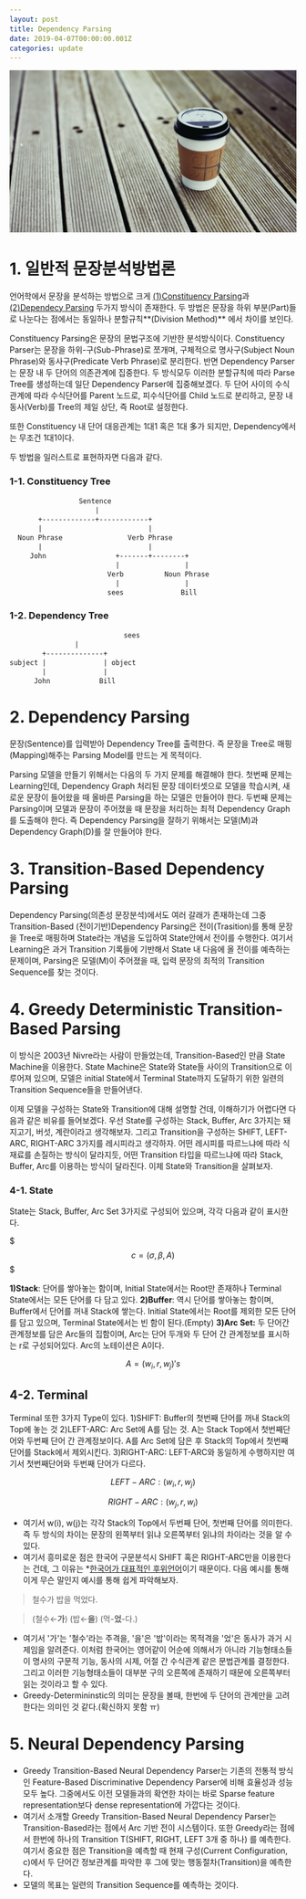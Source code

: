 ```yaml
---
layout: post
title: Dependency Parsing
date: 2019-04-07T00:00:00.001Z
categories: update
---
```

<img src="/images/dependency_parsing/coffee.jpg" class="fit image">


# 1. 일반적 문장분석방법론

 언어학에서 문장을 분석하는 방법으로 크게 <U>(1)Constituency Parsing</U>과 <U>(2)Dependecy Parsing</U> 두가지 방식이 존재한다. 두 방법은 문장을 하위 부분(Part)들로 나눈다는 점에서는 동일하나 분할규칙**(Division Method)** 에서 차이를 보인다.

Constituency Parsing은 문장의 문법구조에 기반한 분석방식이다. Constituency Parser는 문장을 하위-구(Sub-Phrase)로 쪼개며, 구체적으로 명사구(Subject Noun Phrase)와 동사구(Predicate Verb Phrase)로 분리한다. 반면 Dependency Parser는 문장 내 두 단어의 의존관계에 집중한다. 두 방식모두 이러한 분할규칙에 따라 Parse Tree를 생성하는데 일단 Dependency Parser에 집중해보겠다. 두 단어 사이의 수식관계에 따라 수식단어를 Parent 노드로, 피수식단어를 Child 노드로 분리하고, 문장 내 동사(Verb)를  Tree의 제일 상단, 즉 Root로 설정한다.

또한 Constituency 내 단어 대응관계는 1대1 혹은 1대 多가 되지만, Dependency에서는 무조건 1대1이다.

두 방법을 일러스트로 표현하자면 다음과 같다.


### 1-1. Constituency Tree

                     Sentence
                         |
           +-------------+------------+
           |                          |
      Noun Phrase                Verb Phrase
           |                          |
         John                 +-------+--------+
                              |                |
                            Verb          Noun Phrase
                              |                |
                            sees              Bill



### 1-2. Dependency Tree

    							sees
                    |
            +--------------+
    subject |              | object
            |              |
          John            Bill



# 2. Dependency Parsing

문장(Sentence)를 입력받아 Dependency Tree를 출력한다. 즉 문장을 Tree로 매핑(Mapping)해주는 Parsing Model를 만드는 게 목적이다.

Parsing 모델을 만들기 위해서는 다음의 두 가지 문제를 해결해야 한다. 첫번째 문제는 Learning인데, Dependency Graph 처리된 문장 데이터셋으로 모델을 학습시켜, 새로운 문장이 들어왔을 때 올바른 Parsing을 하는 모델은 만들어야 한다. 두번째 문제는 Parsing이며 모델과 문장이 주어졌을 때 문장을 처리하는 최적 Dependency Graph를 도출해야 한다. 즉 Dependency Parsing을 잘하기 위해서는 모델(M)과 Dependency Graph(D)를 잘 만들어야 한다.



# 3. Transition-Based Dependency Parsing

Dependency Parsing(의존성 문장분석)에서도 여러 갈래가 존재하는데 그중 Transition-Based (전이기반)Dependency Parsing은 전이(Trasition)를 통해 문장을 Tree로 매핑하며 State라는 개념을 도입하여 State안에서 전이를 수행한다. 여기서 Learning은 과거 Transition 기록들에 기반해서 State 내 다음에 올 전이를 예측하는 문제이며, Parsing은 모델(M)이 주어졌을 때, 입력 문장의 최적의 Transition Sequence를 찾는 것이다.



# 4. Greedy Deterministic Transition-Based Parsing

이 방식은 2003년 Nivre라는 사람이 만들었는데, Transition-Based인 만큼 State Machine을 이용한다. State Machine은 State와 State들 사이의 Transition으로 이루어져 있으며, 모델은 initial State에서 Terminal State까지 도달하기 위한 일련의 Transition Sequence들을 만들어낸다.

이제 모델을 구성하는 State와 Transition에 대해 설명할 건데, 이해하기가 어렵다면 다음과 같은 비유를 들어보겠다. 우선 State를 구성하는 Stack, Buffer, Arc 3가지는 돼지고기, 버섯, 계란이라고 생각해보자. 그리고 Transition을 구성하는 SHIFT, LEFT-ARC, RIGHT-ARC 3가지를 레시피라고 생각하자. 어떤 레시피를 따르느냐에 따라 식재료를 손질하는 방식이 달라지듯, 어떤 Transition 타입을 따르느냐에 따라 Stack, Buffer, Arc를 이용하는 방식이 달라진다. 이제 State와 Transition을 살펴보자.

### 4-1. State

State는 Stack, Buffer, Arc Set 3가지로 구성되어 있으며, 각각 다음과 같이 표시한다.

$$$
c=(\sigma, \beta, A)
$$$

**1)Stack**: 단어를 쌓아놓는 함이며, Initial State에서는 Root만 존재하나 Terminal State에서는 모든 단어를 다 담고 있다.
**2)Buffer**: 역시 단어를 쌓아놓는 함이며, Buffer에서 단어를 꺼내 Stack에 쌓는다. Initial State에서는 Root를 제외한 모든 단어를 담고 있으며, Terminal State에서는 빈 함이 된다.(Empty)
**3)Arc Set:** 두 단어간 관계정보를 담은 Arc들의 집함이며, Arc는 단어 두개와 두 단어 간 관계정보를 표시하는 r로 구성되어있다. Arc의 노테이션은 A이다.

$$
A= (w_i, r, w_j)'s
$$

## 4-2. Terminal

Terminal 또한 3가지 Type이 있다.
1)SHIFT: Buffer의 첫번째 단어를 꺼내 Stack의 Top에 놓는 것
2)LEFT-ARC:  Arc Set에 A를 담는 것. A는 Stack Top에서 첫번째단어와 두번째 단어 간 관계정보이다. A를 Arc Set에 담은 후 Stack의 Top에서 첫번째 단어를 Stack에서 제외시킨다.
3)RIGHT-ARC: LEFT-ARC와 동일하게 수행하지만 여기서 첫번째단어와 두번째 단어가 다르다.

$$
LEFT-ARC: (w_i, r, w_j)
$$

$$
RIGHT-ARC: (w_j, r, w_i)
$$

- 여기서 w(i), w(j)는 각각 Stack의 Top에서 두번째 단어, 첫번째 단어를 의미한다. 즉 두 방식의 차이는 문장의 왼쪽부터 읽냐 오른쪽부터 읽냐의 차이라는 것을 알 수 있다.
- 여기서 흥미로운 점은 한국어 구문분석시 SHIFT 혹은 RIGHT-ARC만을 이용한다는 건데, 그 이유는 *[한국어가 대표적인 후위언어](http://bozon.nlp.wo.tc/?f=158c7e65826538)이기 때문이다. 다음 예시를 통해 이게 무슨 말인지 예시를 통해 쉽게 파악해보자.

> 철수가 밥을 먹었다.

> (철수←**가**) (밥←**을**) (먹-**었**-다.)

- 여기서 '가'는 '철수'라는 주격을, '을'은 '밥'이라는 목적격을 '었'은 동사가 과거 시제임을 알려준다. 이처럼 한국어는 영어같이 어순에 의해서가 아니라 기능형태소들이 명사의 구문적 기능, 동사의 시제, 어절 간 수식관계 같은 문법관계를 결정한다. 그리고 이러한 기능형태소들이 대부분 구의 오른쪽에 존재하기 때문에 오른쪽부터 읽는 것이라고 할 수 있다.
- Greedy-Determininstic의 의미는 문장을 볼때, 한번에 두 단어의 관계만을 고려한다는 의미인 것 같다.(확신하지 못함 ㅠ)

# 5. Neural Dependency Parsing

- Greedy Transition-Based Neural Dependency Parser는 기존의 전통적 방식인 Feature-Based Discriminative Dependency Parser에 비해 효율성과 성능 모두 높다. 그중에서도 이전 모델들과의 확연한 차이는 바로 Sparse feature representation보다 dense representation에 가깝다는 것이다.
- 여기서 소개할 Greedy Transition-Based Neural Dependency Parser는 Transition-Based라는 점에서 Arc 기반 전이 시스템이다. 또한 Greedy라는 점에서 한번에 하나의 Transition T(SHIFT, RIGHT, LEFT 3개 중 하나) 를 예측한다. 여기서 중요한 점은 Transition을 예측할 때 현재 구성(Current Configuration, c)에서 두 단어간 정보관계를 파악한 후 그에 맞는 행동절차(Transition)을 예측한다.
- 모델의 목표는 일련의 Transition Sequence를 예측하는 것이다.
